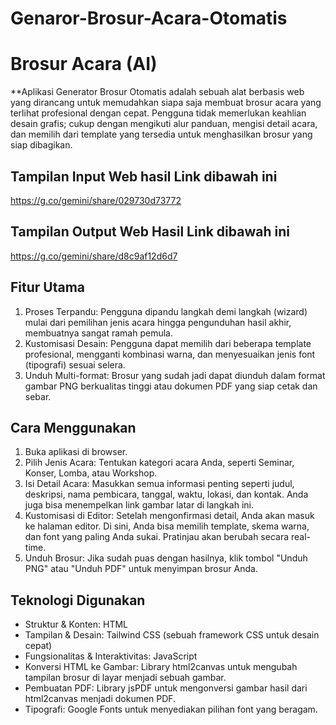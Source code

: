 # Genaror-Brosur-Acara-Otomatis
# Brosur Acara (AI)

**Aplikasi Generator Brosur Otomatis adalah sebuah alat berbasis web yang dirancang untuk memudahkan siapa saja membuat brosur acara yang terlihat profesional dengan cepat. Pengguna tidak memerlukan keahlian desain grafis; cukup dengan mengikuti alur panduan, mengisi detail acara, dan memilih dari template yang tersedia untuk menghasilkan brosur yang siap dibagikan.

## Tampilan Input Web hasil Link dibawah ini
https://g.co/gemini/share/029730d73772

## Tampilan Output Web Hasil Link dibawah ini
https://g.co/gemini/share/d8c9af12d6d7
 

## Fitur Utama

  1. Proses Terpandu:
  Pengguna dipandu langkah demi langkah (wizard) mulai dari pemilihan jenis acara hingga pengunduhan hasil akhir, membuatnya sangat ramah pemula.
  2. Kustomisasi Desain:
  Pengguna dapat memilih dari beberapa template profesional, mengganti kombinasi warna, dan menyesuaikan jenis font (tipografi) sesuai selera.
  3. Unduh Multi-format:
  Brosur yang sudah jadi dapat diunduh dalam format gambar PNG berkualitas tinggi atau dokumen PDF yang siap cetak dan sebar.


## Cara Menggunakan

1. Buka aplikasi di browser.
2. Pilih Jenis Acara: Tentukan kategori acara Anda, seperti Seminar, Konser, Lomba, atau Workshop.
3. Isi Detail Acara: Masukkan semua informasi penting seperti judul, deskripsi, nama pembicara, tanggal, waktu, lokasi, dan kontak. Anda juga bisa menempelkan link gambar latar di langkah ini.
4. Kustomisasi di Editor: Setelah mengonfirmasi detail, Anda akan masuk ke halaman editor. Di sini, Anda bisa memilih template, skema warna, dan font yang paling Anda sukai. Pratinjau akan berubah secara real-time.
5. Unduh Brosur: Jika sudah puas dengan hasilnya, klik tombol "Unduh PNG" atau "Unduh PDF" untuk menyimpan brosur Anda.

   
## Teknologi Digunakan

- Struktur & Konten: HTML
- Tampilan & Desain: Tailwind CSS (sebuah framework CSS untuk desain cepat)
- Fungsionalitas & Interaktivitas: JavaScript
- Konversi HTML ke Gambar: Library html2canvas untuk mengubah tampilan brosur di layar menjadi sebuah gambar.
- Pembuatan PDF: Library jsPDF untuk mengonversi gambar hasil dari html2canvas menjadi dokumen PDF.
- Tipografi: Google Fonts untuk menyediakan pilihan font yang beragam.
